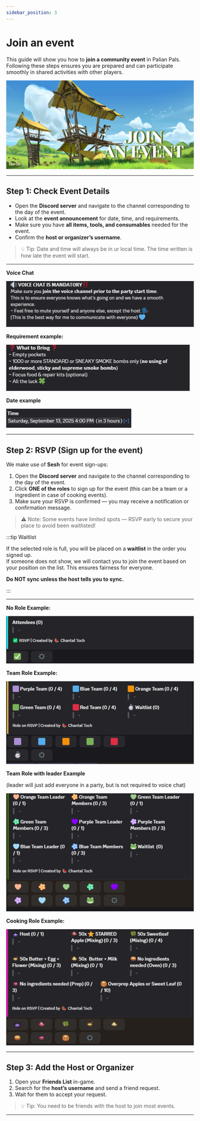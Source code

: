 ```yaml
---
sidebar_position: 3
---
```


# Join an event

This guide will show you how to **join a community event** in Palian Pals.  
Following these steps ensures you are prepared and can participate smoothly in shared activities with other players.

![Join Event](./img/join_event.png)  

---

## Step 1: Check Event Details

- Open the **Discord server** and navigate to the channel corresponding to the day of the event.  
- Look at the **event announcement** for date, time, and requirements.  
- Make sure you have **all items, tools, and consumables** needed for the event.  
- Confirm the **host or organizer’s username**.

> 💡 Tip: Date and time will always be in ur local time. The time written is how late the event will start.

---

**Voice Chat**

![Voice Chat](./img/rsvp_mic.png) 

**Requirement example:**

![Requirement Example](./img/rsvp_requirements.png) 

**Date example**

![Date example](./img/rsvp_time.png) 

---

## Step 2: RSVP (Sign up for the event)

We make use of **Sesh** for event sign-ups:  

1. Open the **Discord server** and navigate to the channel corresponding to the day of the event.  
2. Click **ONE of the roles** to sign up for the event (this can be a team or a ingredient in case of cooking events).  
3. Make sure your RSVP is confirmed — you may receive a notification or confirmation message.  

> ⚠️ Note: Some events have limited spots — RSVP early to secure your place to avoid been waitlisted!

:::tip Waitlist

If the selected role is full, you will be placed on a **waitlist** in the order you signed up.  
If someone does not show, we will contact you to join the event based on your position on the list. 
This ensures fairness for everyone. 

**Do NOT sync unless the host tells you to sync.** 

:::

---
**No Role Example:**

![No Role Example](./img/rsvp_signup.png) 

**Team Role Example:**

![Team Role Example](./img/rsvp_teams.png) 

**Team Role with leader Example**

(leader will just add everyone in a party, but is not required to voice chat)

![Date example](./img/rsvp_teams2.png) 

**Cooking Role Example:**

![Cooking Role example](./img/rsvp_cooking.png) 

---


## Step 3: Add the Host or Organizer

1. Open your **Friends List** in-game.  
2. Search for the **host’s username** and send a friend request.  
3. Wait for them to accept your request.  

> 💡 Tip: You need to be friends with the host to join most events.

---
